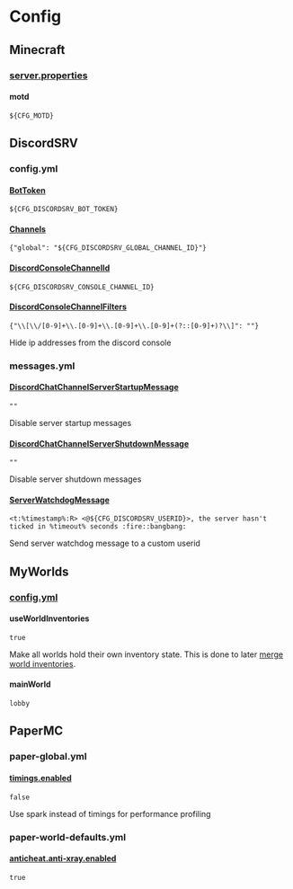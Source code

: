 # Config

## Minecraft

### [server.properties](https://minecraft.fandom.com/wiki/Server.properties#Java_Edition_3)

#### motd

`${CFG_MOTD}`

## DiscordSRV

### config.yml

#### [BotToken](https://docs.discordsrv.com/config/#BotToken)

`${CFG_DISCORDSRV_BOT_TOKEN}`

#### [Channels](https://docs.discordsrv.com/config/#Channels)

`{"global": "${CFG_DISCORDSRV_GLOBAL_CHANNEL_ID}"}`

#### [DiscordConsoleChannelId](https://docs.discordsrv.com/config/#DiscordConsoleChannelId)

`${CFG_DISCORDSRV_CONSOLE_CHANNEL_ID}`

#### [DiscordConsoleChannelFilters](https://docs.discordsrv.com/config/#DiscordConsoleChannelFilters)

`{"\\[\\/[0-9]+\\.[0-9]+\\.[0-9]+\\.[0-9]+(?::[0-9]+)?\\]": ""}`

Hide ip addresses from the discord console

### messages.yml

#### [DiscordChatChannelServerStartupMessage](https://docs.discordsrv.com/messages/#DiscordChatChannelServerStartupMessage)

`""`

Disable server startup messages

#### [DiscordChatChannelServerShutdownMessage](https://docs.discordsrv.com/messages/#DiscordChatChannelServerShutdownMessage)

`""`

Disable server shutdown messages

#### [ServerWatchdogMessage](https://docs.discordsrv.com/messages/#ServerWatchdogMessage)

`<t:%timestamp%:R> <@${CFG_DISCORDSRV_USERID}>, the server hasn't ticked in %timeout% seconds :fire::bangbang:`

Send server watchdog message to a custom userid

## MyWorlds

### [config.yml](https://wiki.traincarts.net/p/MyWorlds/Configuration)

#### useWorldInventories

`true`

Make all worlds hold their own inventory state. This is done to later [merge world inventories](https://wiki.traincarts.net/p/MyWorlds/SeperateInventories#Configuration).

#### mainWorld

`lobby`

## PaperMC

### paper-global.yml

#### [timings.enabled](https://docs.papermc.io/paper/reference/global-configuration#timings)

`false`

Use spark instead of timings for performance profiling

### paper-world-defaults.yml

#### [anticheat.anti-xray.enabled](https://docs.papermc.io/paper/reference/world-configuration#enabled)

`true`